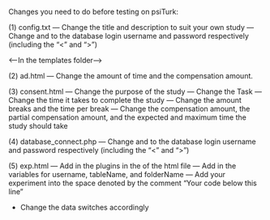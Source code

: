 Changes you need to do before testing on psiTurk:

(1) config.txt
— Change the title and description to suit your own study
— Change <databaseLogin> and <databasePassword> to the database login username and password respectively (including the “<” and “>”)

<——In the templates folder——>

(2) ad.html
— Change the amount of time and the compensation amount.

(3) consent.html
— Change the purpose of the study
— Change the Task
— Change the time it takes to complete the study
— Change the amount breaks and the time per break
— Change the compensation amount, the partial compensation amount, and the expected and maximum time the study should take

(4) database_connect.php
— Change <databaseLogin> and <databasePassword> to the database login username and password respectively (including the “<” and “>”)

(5) exp.html
— Add in the plugins in the <head> of the html file
— Add in the variables for username, tableName, and folderName
— Add your experiment into the space denoted by the comment “Your code below this line”
- Change the data switches accordingly
